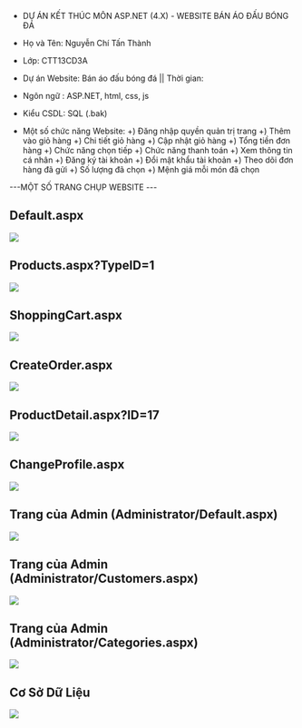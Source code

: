 - DỰ ÁN KẾT THÚC MÔN ASP.NET (4.X) - WEBSITE BÁN ÁO ĐẤU BÓNG ĐÁ

- Họ và Tên: Nguyễn Chí Tấn Thành
- Lớp: CTT13CD3A
- Dự án Website: Bán áo đấu bóng đá ||  Thời gian: 
- Ngôn ngữ : ASP.NET, html, css, js
- Kiểu CSDL: SQL (.bak)
- Một số chức năng Website: +) Đăng nhập quyền quản trị trang
	        	  +) Thêm vào giỏ hàng
	  		  +) Chi tiết giỏ hàng
          		  +) Cập nhật giỏ hàng
          		  +) Tổng tiền đơn hàng
          		  +) Chức năng chọn tiếp
          		  +) Chức năng thanh toán
	  		  +) Xem thông tin cá nhân
          		  +) Đăng ký tài khoản
          		  +) Đổi mật khẩu tài khoản
          		  +) Theo dõi đơn hàng đã gửi
	  		  +) Số lượng đã chọn
         		  +) Mệnh giá mỗi món đã chọn


---MỘT SỐ TRANG CHỤP WEBSITE ---
## Default.aspx
<img src="Default.png"/>

## Products.aspx?TypeID=1
<img src="ProductsID=1.png"/>

## ShoppingCart.aspx
<img src="ShoppingCart.png"/>

## CreateOrder.aspx
<img src="CreateOrder.png"/>

## ProductDetail.aspx?ID=17
<img src="ProductsID=17.png"/>

## ChangeProfile.aspx
<img src="ChangeProfile.png"/>

## Trang của Admin (Administrator/Default.aspx)
<img src="AdDefault.png"/>

## Trang của Admin (Administrator/Customers.aspx)
<img src="AdCustomers.png"/>

## Trang của Admin (Administrator/Categories.aspx)
<img src="AdCategories.png"/>

## Cơ Sở Dữ Liệu
<img src="CSDL.png"/>

